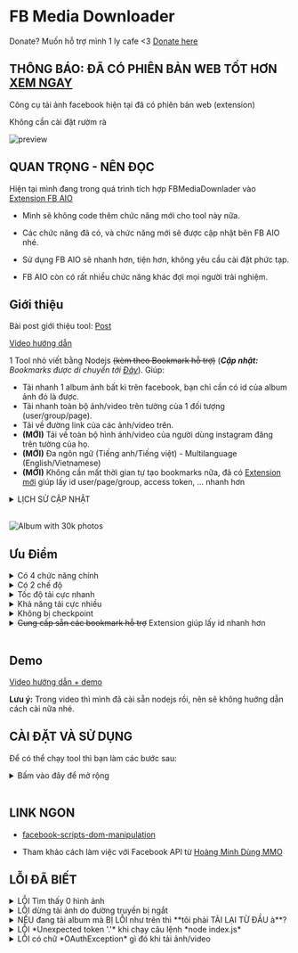 # FB Media Downloader

Donate? Muốn hỗ trợ mình 1 ly cafe <3 [Donate here](https://github.com/HoangTran0410/HoangTran0410/blob/main/DONATE.md)

## THÔNG BÁO: ĐÃ CÓ PHIÊN BẢN WEB TỐT HƠN [XEM NGAY](https://www.facebook.com/share/p/cPdJEQS43rzfgmxn/)

Công cụ tải ảnh facebook hiện tại đã có phiên bản web (extension)

Không cần cài đặt rườm rà

![preview](https://i.imgur.com/67q5JQz.jpeg)

## QUAN TRỌNG - NÊN ĐỌC

Hiện tại mình đang trong quá trình tích hợp FBMediaDownlader vào [Extension FB AIO](https://chromewebstore.google.com/detail/fb-aio/ncncagnhhigemlgiflfgdhcdpipadmmm)

- Mình sẽ không code thêm chức năng mới cho tool này nữa.

- Các chức năng đã có, và chức năng mới sẽ được cập nhật bên FB AIO nhé.

- Sử dụng FB AIO sẽ nhanh hơn, tiện hơn, không yêu cầu cài đặt phức tạp.

- FB AIO còn có rất nhiều chức năng khác đợi mọi người trải nghiệm.

## Giới thiệu

Bài post giới thiệu tool: [Post](https://www.facebook.com/groups/j2team.community/posts/1665799000418880/)

[Video hướng dẫn](https://youtu.be/g4zh9p-QfAQ)

1 Tool nhỏ viết bằng Nodejs <s>(kèm theo Bookmark hỗ trợ)</s> (***Cập nhật:** Bookmarks được di chuyển tới [Đây](https://github.com/HoangTran0410/useful-script)*). Giúp:

- Tải nhanh 1 album ảnh bất kì trên facebook, bạn chỉ cần có id của album ảnh đó là được.
- Tải nhanh toàn bộ ảnh/video trên tường của 1 đối tượng (user/group/page).
- Tải về đường link của các ảnh/video trên.
- **(MỚI)** Tải về toàn bộ hình ảnh/video của người dùng instagram đăng trên tường của họ.
- **(MỚI)** Đa ngôn ngữ (Tiếng anh/Tiếng việt) - Multilanguage (English/Vietnamese)
- **(MỚI)** Không cần mất thời gian tự tạo bookmarks nữa, đã có [Extension mới](https://github.com/HoangTran0410/useful-script) giúp lấy id user/page/group, access token, ... nhanh hơn

<details>
<summary>LỊCH SỬ CẬP NHẬT</summary>

- **UPDATE (15/11/2022)**

  - Tất cả Bookmarks hỗ trợ đã được tổng hợp tai extension mới [Useful-scripts](https://github.com/HoangTran0410/useful-script), từ giờ mọi người sử dụng extension cho tiện hơn, không cần tự tạo bookmarks nữa nhé.

- **UPDATE (26/10/2022)**

  - Thêm ngôn ngữ Tiếng anh


- **UPDATE (20/8/2022)**

  - Cách lấy token mới, dùng web bên thứ 3 (nên dùng nick clone thôi, mình không đảm bảo cookie của bạn được an toàn đâu :)
  - Link web: [https://ffb.vn/get-token](https://ffb.vn/get-token)

- **UPDATE** (17/04/2022)

  - Bài Post: [J2Team Community](https://www.facebook.com/groups/j2team.community/posts/1817757355223043/)
  - Video demo: [Youtube](https://youtu.be/wLRtrdD5Gaw)
  - Thêm bookmark mới cho instagram: Lấy toàn bộ link ảnh/video của người dùng instagram.
  - Thêm chức năng mới:
    - Tải từ file chứa links. (Chức năng số 6).
    - Chức năng này hỗ trợ cho bookmark instagram

- **UPDATE** (27/03/2022)

  - Thêm chức năng mới:
    - Tải toàn bộ/một phần ảnh/video từ user. (Chức năng số 5).
    - Chức năng này dành cho bạn nào muốn tải ảnh/video từ user. Chưa hỗ trợ group, page.
    - Hỗ trợ tải từ vị trí ảnh bất kỳ (Nếu có lỗi thì tải tiếp, ko cần tải lại từ đầu).
  - Fix vài lỗi nhỏ.

- **UPDATE** (01/03/2022)

  - Đã tìm được cách lấy token full quyền. Các bạn vào file bookmarks.js để lấy nhé, ngay đầu file luôn. Mong fb sẽ không fix :)
  - Nếu bị fix thì có những cách khác các bạn có thể thử:
    - Mua acc clone => sẽ có token full quyền
    - Tool log giả lập android

- **FIX** (12/11/2021)

  - Đã tìm được cách lấy token (hầu như) full quyền (UPDATE: Không còn full quyền)
  - Mọi người làm theo hướng dẫn trong link [Này](https://alotoi.com/get-token-full-quyen/#Cach_1_Get_token_qua_ung_dung_Instagram) nhé
  - Cách này khó làm bookmark quá nên mọi người chịu khó làm bằng tay nhé :))
  - Lấy token cũng làm 1 lần rồi là xong mà :)) khi nào không dùng được nữa mới phải lấy lại.

- **FIX** (08/11/2021)

  - Sau khi fb cập nhật thì bookmark lấy accesstoken đã không còn dùng được nữa, do fb đã giấu mất accesstoken.
  - Do đó mình đã tạo 1 bookmark mới "Lấy access token (có thời hạn. app token)"
  - Cách lấy này chỉ lấy được token dạng app token, không full quyền như user token cũ
  - Nên có thể vài chức năng sẽ không hoạt động được _(chức năng tải ảnh/video trên tường đối tượng)_
  - Mình sẽ tìm cách để fix lỗi này và cập nhật nhanh nhất có thể

- **Update** (20/10/2021):

  - Chức năng tải ảnh với độ phân giải GỐC:
  - ![](./screenshots/13.png)
  - **Ưu điểm**:
    - Tải ảnh gốc chắc chắn là sướng hơn ảnh bị nén rồi :)))))))
  - **Nhược điểm**:
    - Tốc độ tải chậm hơn tải ảnh chất lượng thường (Do với mỗi ảnh phải gọi thêm 1 API để lấy link tải ảnh gốc)
    - Tỷ lệ bị ban (FB không cho tải nữa và tự đăng xuất}) cao hơn, do gọi API liên tục.
      - => Các bạn chỉ cần login lại và lấy access token mới là tải được tiếp
    - Để giảm tỷ lệ bị ban, hãy tăng thời gian chờ ở biến WAIT_BEFORE_NEXT_FETCH_LARGEST_PHOTO trong file [config.js](./config.js) nhé

- **Update** (03/10/2021):

  - Giao diện tiếng việt có dấu.
  - Tải từng hình/video. Tải liên tiếp chứ ko tải song song như cũ
    - Tốc độ tải chậm hơn (do chỉ tải bằng 1 luồng)
    - Nhưng tỉ lệ lỗi sẽ thấp hơn đáng kể, tải file nào xong file đó.
  - Thu gọn README

- **Update** (21/09/2021):

  - Có thêm chức năng **tải album tại vị trí bất kỳ** (không nhất thiết là từ đầu album tới cuối album). Dành cho trường hợp bạn tải được 1 nửa album rồi mà bị rớt mạng hoặc lỗi. Thì chỉ cần mở lại rồi tải từ vị trí ảnh tải được gần nhất là xong.
  - Giao diện tiếng việt (không dấu)
  - ![UI](./screenshots/11.png)

- **Update** (19/09/2021):
  - Tool có thêm chức năng tải tất cả ảnh/video trên tường của 1 đối tượng (user/group/page)

</details> <br/>

![Album with 30k photos](./screenshots/1.png)

## Ưu Điểm

<details>
<summary>Có 4 chức năng chính</summary>

1. Xem **thông tin album** (tên, số lượng ảnh, link, ...)
2. **Tải timeline album** của 1 **page** fb: _đây là album ẩn, chứa tất cả ảnh từ trước tới giờ trong page fb đó. Ví dụ như hình phía trên ([link](https://www.facebook.com/groups/j2team.community/posts/1377217242610392/))_.
3. **Tải album bất kì**: _album của user, của group, hay của page đều chơi được tất_.
4. **Tải tất cả ảnh/video** trên **tường** (wall) của 1 đối tượng **(user/group/page)**.

Để có thể tải những thứ trên thì bạn chỉ cần truyền vào **album_id / user_id / group_id / page_id**. Để có thể **dễ dàng lấy** được những id này mình cũng đã viết sẵn các **bookmark scripts** cho các bạn sử dụng. <s>Xem trong file [scripts/bookmarks.js](./scripts/bookmarks.js)</s>. **Cập nhật, sử dụng extension mới dễ dàng hơn không cần tạo bookmarks [Extension tại đây](https://github.com/HoangTran0410/useful-script)**

- ![bookmarks](./screenshots/2.png)

</details>

<details>
<summary>Có 2 chế độ</summary>

- Bạn có thể tải **FILE**:
  - Tất cả **FILE ẢNH** trong album
  - Tất cả **FILE ẢNH/VIDEO** trên tường của đối tượng (user/group/page).
- Hoặc có thể tải **URL**:
  - Tất cả **ĐƯỜNG DẪN URL** của những ảnh/video trong album/trên tường.
  - Tool sẽ lưu danh sách url đó vào **1 file**. (Rồi sau này muốn làm gì đống link đó thì tùy bạn).

</details>

<details>
<summary>Tốc độ tải cực nhanh</summary>

- Tại sao viết tool bằng **NodeJs** chứ không phải **chrome extension**, vì theo mình thấy những việc liên quan tới tải file vậy thì dùng NodeJs sẽ nhanh hơn rất nhiều so với extension (phải thông qua trình duyệt để tải file).
- Tốc độ tải file sẽ phụ thuộc vào đường truyền mạng của bạn. Có khi ngốn hết băng thông luôn đấy, MAX NHANH NHÉ.
- VÍ DỤ Tải [album 30 NGHÌN ảnh](https://www.facebook.com/media/set?vanity=ColourfulSpace&set=a.945632905514659) trong chưa đầy 15p (intel core i5, gen 8, 12GB RAM)

</details>

<details>
<summary>Khả năng tải cực nhiều</summary>

- Tool có thể tải và lưu cả **Timeline Album** - 1 dạng album ẨN, chứa TẤT CẢ các hình ảnh có trong 1 PAGE FACEBOOK. Ví dụ: [Post này](https://www.facebook.com/groups/j2team.community/posts/1377217242610392/) (Mình tải thử thì được 7GB ảnh)
- Tool có thể tải **TẤT CẢ ảnh/video trên wall** 1 đối tượng (user/group/page). Chẳng hạn bạn muốn tải hết ảnh/video từng được đăng lên [J2team Girl](https://www.facebook.com/groups/j2team.community.girls)? Chuyện đó giờ dễ như trở bàn tay!!

</details>

<details>
<summary>Không bị checkpoint</summary>

- Tool dùng acccess token của bạn để fetch dữ liệu từ Facebook (Các API mình tham khảo từ [Đây](https://developers.facebook.com/tools/explorer)).
- Việc Fetch dữ liệu thì không ảnh hưởng tới checkpoint nhé. Fetch sẽ trả về link ảnh/video.
- Việc tải ảnh/video từ link thì cũng không ảnh hưởng luôn.
- Mình đã thử ở album [Này](https://www.facebook.com/media/set?vanity=ColourfulSpace&set=a.945632905514659). Trên 30 NGHÌN ảnh, tải rất mượt và không vấn đề gì nhé.
- Nếu có vấn đề thật thì các bạn chỉ cần lấy access token khác là xong :))

</details>

<details>
<summary><s>Cung cấp sẵn các bookmark hỗ trợ</s> Extension giúp lấy id nhanh hơn</summary>

<s>Mình viết sẵn những bookmark sau (trong file [bookmarks.js](./scripts/bookmarks.js))</s> Extension mới [Tại đây](https://github.com/HoangTran0410/useful-script), sẽ giúp các bạn dùng tool được dễ dàng hơn:

- Bookmark lấy **Access Token**
- Bookmark lấy **Album ID** - khi đang xem 1 album bất kỳ
- Bookmark lấy **Group ID** - trường hợp url của group hiển thị tên chứ ko hiển thị id
- Bookmark lấy **User ID** - khi đang xem profile của 1 user
- Bookmark lấy **Page ID** - khi đang xem trang chủ của 1 page fb
- Bookmark lấy **Timeline Album ID** của Page FB - khi đang xem trang Home của 1 Page FB (script này ko ổn định, tùy page)
- Bonus:
  - Bookmark lấy **Tất cả album id** có trong trang web - khi đang xem danh sách album của user/group/page
  - Bookmark lấy **Tất cả video id** có trong trang web - khi đang trong tab xem video của youtube
  - Bookmark **Tải video** bằng _video id_ - nhập vào id của video là tool sẽ mở trang tải video đó (chất lượng SD)
  - Bookmark **Tải video đang xem** - trường hợp đang trong trang xem video - tool sẽ tự tìm video id ở trên url và mở trang tải video cho bạn (chất lượng SD)

</details> <br/>

## Demo

[Video hướng dẫn + demo](https://youtu.be/g4zh9p-QfAQ)

**Lưu ý:** Trong video thì mình đã cài sẵn nodejs rồi, nên sẽ không huớng dẫn cách cài nữa nhé.

## CÀI ĐẶT VÀ SỬ DỤNG

Để có thể chạy tool thì bạn làm các bước sau:

<details>

<summary>Bấm vào đây để mở rộng</summary>

0. Cài [NodeJS](https://nodejs.org/en/) (version 14 trở lên).

1. Cài đặt các bookmark script mình đã cung cấp trong file [scripts/bookmarks.js](./scripts/bookmarks.js).

2. Tải source code về (nhấn nút Clone > Download zip) và Giải Nén (hoặc dùng _git clone_).

3. Mở cmd trong folder code và chạy câu lệnh **npm install** để cài đặt tool.

4. Lấy AccessToken của bạn [Cách lấy](https://ahachat.com/help/blog/cach-lay-token-facebook#2-token-facebook-theo-t%C3%A0i-kho%E1%BA%A3n-c%C3%A1-nh%C3%A2n) (Hoặc dùng bookmark của mình để lấy). Sau đó bỏ access token vào file [config.js](./config.js)

- ![access token config.js](./screenshots/6.png)

5. Chạy câu lệnh **node index.js** trong cmd. Giao diện menu sẽ hiện ra và bạn có thể sử dụng ngay.

- ![menu](./screenshots/3.png)

6. Khi sử dụng tool tùy từng chức năng nó sẽ yêu cầu bạn cung cấp id (album_id/user_id/group_id/page_id). Bạn chỉ cần dùng bookmark đã tạo để lấy id rồi truyền vào là xong.

- ![get group id](./screenshots/4.png)

7. Các file mà tool tải sẽ được lưu trong folder [downloads/](./downloads/) (các bạn có thể thay đổi vị trí lưu bằng cách chỉnh sửa trong file [config.js](./config.js))

- ![downloads folder](./screenshots/5.png)

</details>
<br/>

## LINK NGON

- [facebook-scripts-dom-manipulation](https://github.com/jayremnt/facebook-scripts-dom-manipulation)

- Tham khảo cách làm việc với Facebook API từ [Hoàng Minh Dùng MMO](https://www.youtube.com/watch?v=auTBuwZOrBo&list=PL4BMIU_JnQBRSVZcc_ey0LDZdARdeuCh2&index=1)

## LỖI ĐÃ BIẾT

<details>
<summary> LỖI Tìm thấy 0 hình ảnh </summary>

- => **LÝ DO**: Có thể do accessToken của bạn chưa full quyền. Nên sẽ không lấy được dữ liệu hình ảnh/video.

- => **XỬ LÝ**: Hãy sử dụng bookmark mới nhất (01/03/2022) để lấy được token full quyền và thử lại nhé

</details>

<details>
<summary> LỖI dừng tải ảnh do đường truyền bị ngắt </summary>

- ![error 1](./screenshots/7.jpg)
- ![error 2](./screenshots/8.png)

- => **LÝ DO**: Do tool tải quá nhanh và nhiều ảnh cùng lúc, nên sẽ ngốn hết băng thông. Do đó nếu bạn vừa tải vừa mở trình duyệt hay ứng dụng nào sử dụng internet, thì sẽ gây ra hiện tượng nghẽn băng thông, gây lỗi.

- => **XỬ LÝ**: Trước khi dùng chức năng tải album về thì bạn tạm thời tắt hết những ứng dụng khác đi, đợi nó tải xong rồi hẵng mở lại nhé.

</details>

<details>
<summary> NẾU đang tải album mà BỊ LỖI như trên thì **tôi phải TẢI LẠI TỪ ĐẦU à**? </summary>

- Vào bản **cập nhật sáng ngày 21/09/2021** (ai cài tool từ trước thời gian này thì bạn vui lòng tải và cài lại tool nhé)
- Mình đã thêm chức năng **tải album ảnh từ vị trí photo_id bất kì**, không nhất thiết phải tải từ đầu album lại nữa
- Nếu đang tải mà bị lỗi, bạn chỉ cần **lấy id của ảnh gần nhất đã lưu được**, rồi mở lại chức năng Download album, truyền id đó vào **"from photo id"**, là tool sẽ tải từ vị trí đó cho bạn.
- Ví dụ bạn gặp lỗi dừng tải như hình bên dưới:
- ![from photo id](./screenshots/9.png)
- Copy id trên và tải lại tại vị trí id đó:
- ![from photo id](./screenshots/10.png)

</details>

<details>
<summary>LỖI *Unexpected token '.'* khi chạy câu lệnh *node index.js*</summary>

- ![unexpected token .](./screenshots/12.jpg)
- => LÝ DO: phiên bản nodejs của bạn quá thấp, tool cần phiên bản nodejs 14 trở lên để có thể chạy được.
- => XỬ LÝ:
  - Cách 1: Cập nhật nodejs lên phiên bản cao hơn (>=14).
  - Cách 2: Nếu bạn dùng win 7 (hoặc thấp hơn) và cài không được nodejs 14 trở lên thì bạn tải và cài bản **.zip** thay vì bản .msi nhé. Chi tiết xem trong [Đây](https://github.com/nodejs/node/issues/33000#issuecomment-644530517)

</details>

<details>
<summary>LỖI có chữ *OAuthException* gì đó khi tải ảnh/video</summary>

- Lý do: Có thể do token của bạn chưa đủ quyền, bạn nên thử các cách lấy token khác (hiện mình có 3 bookmarks, bạn cứ thử hết)
- Hoặc dùng vài trang web lấy token trên mạng: [https://ffb.vn/get-token](https://ffb.vn/get-token)
- (_Lưu ý: mình không đảm bảo trang web này có bảo mật thông tin/cookies/token của các bạn hay không, nên hãy sử dụng cẩn trọng nhé, dùng cookie của nick clone thôi, đừng dùng nick chính_)

</details>
